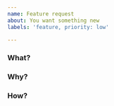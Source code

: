 ```yaml
---
name: Feature request
about: You want something new
labels: 'feature, priority: low'

---
```


### What?
<!-- A clear and concise high-level description of what you want to happen. -->

### Why?
<!-- A clear and concise motivation why we should consider implementing this. -->

### How?
<!-- Optionally some guidance, ideas, context. -->
